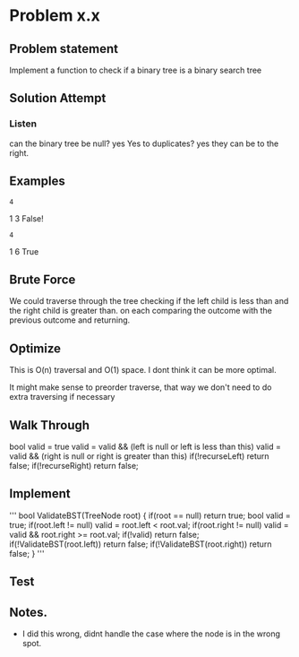 # Problem x.x

## Problem statement

Implement a function to check if a binary tree is a binary search tree

## Solution Attempt

### Listen

can the binary tree be null? yes
Yes to duplicates? yes they can be to the right.

## Examples
    4   
1       3       False!

    4
1       6       True

## Brute Force
We could traverse through the tree checking if the left child is less than and the right child is greater than. 
on each comparing the outcome with the previous outcome and returning.

## Optimize

This is O(n) traversal and O(1) space. I dont think it can be more optimal.

It might make sense to preorder traverse, that way we don't need to do extra traversing if necessary

## Walk Through


bool valid = true
valid = valid && (left is null or left is less than this)
valid = valid && (right is null or right is greater than this)
if(!recurseLeft) return false;
if(!recurseRight) return false;

## Implement

'''
bool ValidateBST(TreeNode root)
{
    if(root == null) return true;
    bool valid = true;
    if(root.left != null) valid = root.left < root.val;
    if(root.right != null) valid = valid && root.right >= root.val;
    if(!valid) return false;
    if(!ValidateBST(root.left)) return false;
    if(!ValidateBST(root.right)) return false;
}
'''

## Test


## Notes. 
- I did this wrong, didnt handle the case where the node is in the wrong spot. 